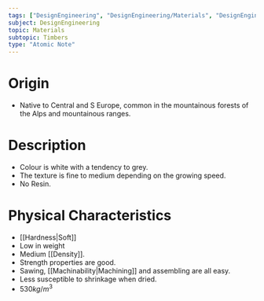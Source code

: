 ```yaml
---
tags: ["DesignEngineering", "DesignEngineering/Materials", "DesignEngineering/Materials/Timbers", "DesignEngineering/Materials/Timbers/Softwoods"]
subject: DesignEngineering
topic: Materials
subtopic: Timbers
type: "Atomic Note"
---
```


# Origin
 - Native to Central and S Europe, common in the mountainous forests of the Alps and mountainous ranges.

# Description
 - Colour is white with a tendency to grey.
 - The texture is fine to medium depending on the growing speed.
 - No Resin.

# Physical Characteristics
 - [[Hardness|Soft]]
 - Low in weight
 - Medium [[Density]].
 - Strength properties are good.
 - Sawing, [[Machinability|Machining]] and assembling are all easy.
 - Less susceptible to shrinkage when dried.
 - $530kg/m^3$